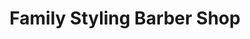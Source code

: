 ---
title: "Family Styling Barber Shop"
url: /topeka/family-styling-barber-shop/
shop: hairdresser
---